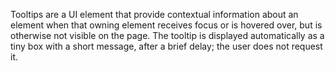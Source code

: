 Tooltips are a UI element that provide contextual information about an element when that owning element receives focus or is hovered over, but is otherwise not visible on the page. The tooltip is displayed automatically as a tiny box with a short message, after a brief delay; the user does not request it.
